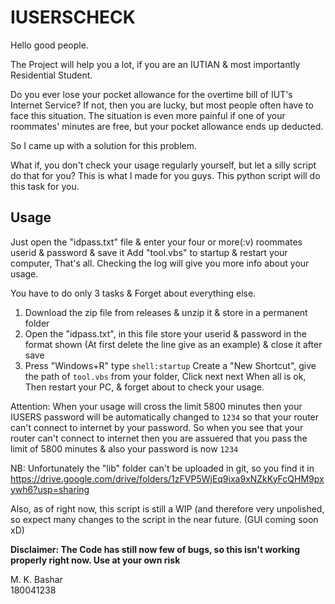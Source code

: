 # IUSERSCHECK

Hello good people.

The Project will help you a lot, if you are an IUTIAN & most importantly Residential Student.

Do you ever lose your pocket allowance for the overtime bill of IUT's Internet Service?
If not, then you are lucky, but most people often have to face this situation.
The situation is even more painful if one of your roommates' minutes are free, but your
pocket allowance ends up deducted.

So I came up with a solution for this problem.

What if, you don't check your usage regularly yourself, but let a silly script do that for you?
This is what I made for you guys. This python script will do this task for you.

## Usage

Just open the "idpass.txt" file & enter your four or more(:v) roommates userid & password & save it
Add "tool.vbs" to startup & restart your computer, That's all. Checking the log will give you more info
about your usage.

You have to do only 3 tasks & Forget about everything else.

1. Download the zip file from releases & unzip it & store in a permanent folder
2. Open the "idpass.txt", in this file store your userid & password in the format shown 
(At first delete the line give as an example) & close it after save
3. Press "Windows+R" type `shell:startup` Create a "New Shortcut", give the path of `tool.vbs` from your folder, 
Click next next When all is ok, Then restart your PC, & forget about to check your usage.

Attention: When your usage will cross the limit 5800 minutes then your IUSERS password will be automatically changed to `1234` so that your router can't connect to internet
by your password. So when you see that your router can't connect to internet then you are assuered that you pass the limit of 5800 minutes & also your
password is now `1234`

NB: Unfortunately the "lib" folder can't be uploaded in git, so you find it in https://drive.google.com/drive/folders/1zFVP5WjEq9ixa9xNZkKyFcQHM9pxywh6?usp=sharing

Also, as of right now, this script is still a WIP (and therefore very unpolished, so expect many changes to the script in the near future. (GUI coming soon xD)

**Disclaimer: The Code has still now few of bugs, so this isn't working properly right now. Use at your own risk**

M. K. Bashar  
180041238  

